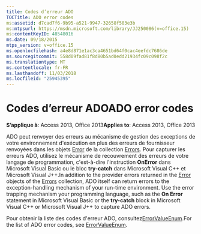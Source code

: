 ```yaml
---
title: Codes d’erreur ADO
TOCTitle: ADO error codes
ms:assetid: d7cad7f6-9b95-a521-9947-32658f503e3b
ms:mtpsurl: https://msdn.microsoft.com/library/JJ250086(v=office.15)
ms:contentKeyID: 48548016
ms.date: 09/18/2015
mtps_version: v=office.15
ms.openlocfilehash: a4e8d871e1ac3ca4651bd64f0cac4eefdc7686de
ms.sourcegitcommit: 558d09fad81f8d80b5ad0edd21934fc09c098f2c
ms.translationtype: MT
ms.contentlocale: fr-FR
ms.lasthandoff: 11/03/2018
ms.locfileid: "25945395"
---
```

# <a name="ado-error-codes"></a><span data-ttu-id="b8500-102">Codes d’erreur ADO</span><span class="sxs-lookup"><span data-stu-id="b8500-102">ADO error codes</span></span>

<span data-ttu-id="b8500-103">**S’applique à**: Access 2013, Office 2013</span><span class="sxs-lookup"><span data-stu-id="b8500-103">**Applies to**: Access 2013, Office 2013</span></span>

<span data-ttu-id="b8500-p101">ADO peut renvoyer des erreurs au mécanisme de gestion des exceptions de votre environnement d'exécution en plus des erreurs de fournisseur renvoyées dans les objets [Error](error-object-ado.md) de la collection [Errors](errors-collection-ado.md). Pour capturer les erreurs ADO, utilisez le mécanisme de recouvrement des erreurs de votre langage de programmation, c'est-à-dire l'instruction **OnError** dans Microsoft Visual Basic ou le bloc **try-catch** dans Microsoft Visual C++ et Microsoft Visual J++.</span><span class="sxs-lookup"><span data-stu-id="b8500-p101">In addition to the provider errors returned in the [Error](error-object-ado.md) objects of the [Errors](errors-collection-ado.md) collection, ADO itself can return errors to the exception-handling mechanism of your run-time environment. Use the error trapping mechanism your programming language, such as the **On Error** statement in Microsoft Visual Basic or the **try-catch** block in Microsoft Visual C++ or Microsoft Visual J++ to capture ADO errors.</span></span>

<span data-ttu-id="b8500-106">Pour obtenir la liste des codes d'erreur ADO, consultez[ErrorValueEnum](errorvalueenum.md).</span><span class="sxs-lookup"><span data-stu-id="b8500-106">For the list of ADO error codes, see [ErrorValueEnum](errorvalueenum.md).</span></span>

